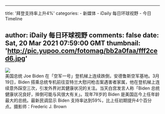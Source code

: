 
---
title: '拜登支持率上升4%'
categories: 
    - 新媒体
    - iDaily 每日环球视野
    - 今日 Timeline

author: iDaily 每日环球视野
comments: false
date: Sat, 20 Mar 2021 07:59:00 GMT
thumbnail: 'http://pic.yupoo.com/fotomag/bb2a0faa/fff2ced6.jpg'
---

<div>   
<img src="http://pic.yupoo.com/fotomag/bb2a0faa/fff2ced6.jpg" referrerpolicy="no-referrer"><br>美国总统 Joe Biden 在「空军一号」登机梯上连续跌倒，安德鲁斯空军基地。3月19日，Biden 搭乘总统专机前往亚特兰大慰问枪击案遇害者家属，他在登机梯上连续意外踩空三次，引发外界对其健康状况的关注。当天白宫发言人称「Biden 总统健康状况良好，摔倒可能与风很大有关」。现年78岁的 Biden 是美国迄今上任年龄最大的总统。最新民调显示 Biden 支持率达到59%，比上任初期提升4个百分点。摄影师：Frederic J. Brown  
</div>
            